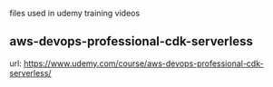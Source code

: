 files used in udemy training videos

## aws-devops-professional-cdk-serverless

url: https://www.udemy.com/course/aws-devops-professional-cdk-serverless/